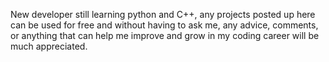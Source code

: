 New developer still learning python and C++, any projects posted up here can be used for free and without having to ask me, any advice, comments, or anything
that can help me improve and grow in my coding career will be much appreciated.

<!---
obeywasabi/obeywasabi is a ✨ special ✨ repository because its `README.md` (this file) appears on your GitHub profile.
You can click the Preview link to take a look at your changes.
--->
